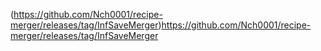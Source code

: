 
(https://github.com/Nch0001/recipe-merger/releases/tag/InfSaveMerger)https://github.com/Nch0001/recipe-merger/releases/tag/InfSaveMerger
